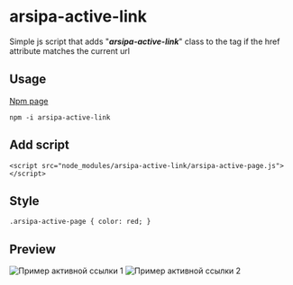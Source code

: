 # arsipa-active-link
Simple js script that adds "**_arsipa-active-link_**" class to the <a> tag if the href attribute matches the current url
## Usage
[Npm page](https://www.npmjs.com/package/arsipa-active-link)

```npm -i arsipa-active-link```
## Add script
```<script src="node_modules/arsipa-active-link/arsipa-active-page.js"></script>```
## Style
```.arsipa-active-page { color: red; }```
## Preview
![Пример активной ссылки 1](img/1.png "Пример активной ссылки 1")
![Пример активной ссылки 2](img/2.png "Пример активной ссылки 2")